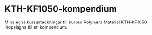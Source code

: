 # KTH-KF1050-kompendium
Mina egna kursanteckningar till kursen Polymera Material KTH-KF1050 ihopslagna till ett kompendium.
